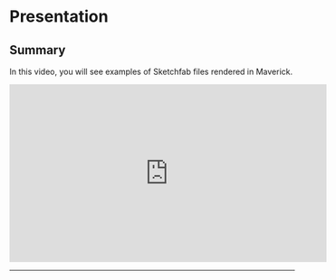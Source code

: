 # Presentation

## Summary

In this video, you will see examples of Sketchfab files rendered in Maverick.

<iframe width="560" height="315" src="https://www.youtube.com/embed/F4Q02uQJT8c?si=ITzYyOEQy8vn5M9F" title="YouTube video player" frameborder="0" allow="accelerometer; autoplay; clipboard-write; encrypted-media; gyroscope; picture-in-picture; web-share" referrerpolicy="strict-origin-when-cross-origin" allowfullscreen></iframe>

---
